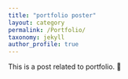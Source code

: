 ```yaml
---
title: "portfolio poster"
layout: category
permalink: /Portfolio/
taxonomy: jekyll
author_profile: true
---
```

This is a post related to portfolio. 🚀
